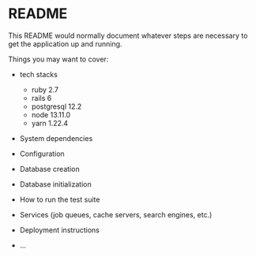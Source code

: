 # README

This README would normally document whatever steps are necessary to get the
application up and running.

Things you may want to cover:

* tech stacks
  - ruby 2.7
  - rails 6
  - postgresql 12.2
  - node 13.11.0
  - yarn 1.22.4

* System dependencies

* Configuration

* Database creation

* Database initialization

* How to run the test suite

* Services (job queues, cache servers, search engines, etc.)

* Deployment instructions

* ...
